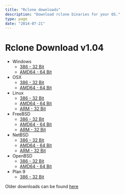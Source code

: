 ```yaml
---
title: "Rclone downloads"
description: "Download rclone binaries for your OS."
type: page
date: "2014-07-21"
---
```


Rclone Download v1.04
=====================

  * Windows
    * [386 - 32 Bit](http://downloads.rclone.org/rclone-v1.04-windows-386.zip)
    * [AMD64 - 64 Bit](http://downloads.rclone.org/rclone-v1.04-windows-amd64.zip)
  * OSX
    * [386 - 32 Bit](http://downloads.rclone.org/rclone-v1.04-osx-386.zip)
    * [AMD64 - 64 Bit](http://downloads.rclone.org/rclone-v1.04-osx-amd64.zip)
  * Linux
    * [386 - 32 Bit](http://downloads.rclone.org/rclone-v1.04-linux-386.zip)
    * [AMD64 - 64 Bit](http://downloads.rclone.org/rclone-v1.04-linux-amd64.zip)
    * [ARM - 32 Bit](http://downloads.rclone.org/rclone-v1.04-linux-arm.zip)
  * FreeBSD
    * [386 - 32 Bit](http://downloads.rclone.org/rclone-v1.04-freebsd-386.zip)
    * [AMD64 - 64 Bit](http://downloads.rclone.org/rclone-v1.04-freebsd-amd64.zip)
    * [ARM - 32 Bit](http://downloads.rclone.org/rclone-v1.04-freebsd-arm.zip)
  * NetBSD
    * [386 - 32 Bit](http://downloads.rclone.org/rclone-v1.04-netbsd-386.zip)
    * [AMD64 - 64 Bit](http://downloads.rclone.org/rclone-v1.04-netbsd-amd64.zip)
    * [ARM - 32 Bit](http://downloads.rclone.org/rclone-v1.04-netbsd-arm.zip)
  * OpenBSD
    * [386 - 32 Bit](http://downloads.rclone.org/rclone-v1.04-openbsd-386.zip)
    * [AMD64 - 64 Bit](http://downloads.rclone.org/rclone-v1.04-openbsd-amd64.zip)
  * Plan 9
    * [386 - 32 Bit](http://downloads.rclone.org/rclone-v1.04-plan9-386.zip)

Older downloads can be found [here](http://downloads.rclone.org/)
